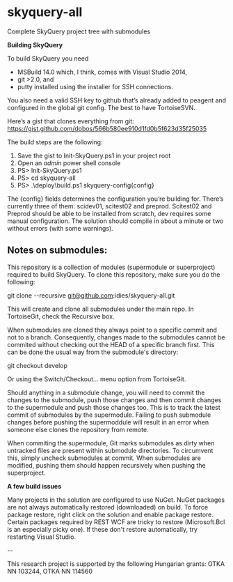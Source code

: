 skyquery-all
============

Complete SkyQuery project tree with submodules

**Building SkyQuery**

To build SkyQuery you need 
* MSBuild 14.0 which, I think, comes with Visual Studio 2014, 
* git >2.0, and 
* putty installed using the installer for SSH connections.

You also need a valid SSH key to github that’s already added to peagent and configured in the global git config. The best to have TortoiseSVN.

Here’s a gist that clones everything from git:
https://gist.github.com/dobos/566b580ee910d1fd0b5f623d35f25035

The build steps are the following:

1.	Save the gist to Init-SkyQuery.ps1 in your project root
2.	Open an *admin* power shell console
3.	PS> Init-SkyQuery.ps1
4.	PS> cd skyquery-all
5.	PS> .\deploy\build.ps1 skyquery-config\{config}

The {config} fields determines the configuration you’re building for. There’s currently three of them: scidev01, scitest02 and preprod. Scitest02 and Preprod should be able to be installed from scratch, dev requires some manual configuration. The solution should compile in about a minute or two without errors (with some warnings).

**Notes on submodules:**
--------------------

This repository is a collection of modules (supermodule or superproject) required to build SkyQuery. To clone this repository, make sure you do the following:

git clone --recursive git@github.com:idies/skyquery-all.git 

This will create and clone all submodules under the main repo. In TortoiseGit, check the Recursive box.

When submodules are cloned they always point to a specific commit and not to a branch. Consequently, changes made to the submodules cannot be commited without checking out the HEAD of a specific branch first. This can be done the usual way from the submodule's directory:

git checkout develop

Or using the Switch/Checkout... menu option from TortoiseGit.

Should anything in a submodule change, you will need to commit the changes to the submodule, push those changes and then commit changes to the supermodule and push those changes too. This is to track the latest commit of submodules by the supermodule. Failing to push submodule changes before pushing the supermoddule will result in an error when someone else clones the repository from remote.

When commiting the supermodule, Git marks submodules as dirty when untracked files are present within submodule directories. To circumvent this, simply uncheck submodules at commit. When submodules are modified, pushing them should happen recursively when pushing the superproject.


**A few build issues**

Many projects in the solution are configured to use NuGet. NuGet packages are not always automatically restored (downloaded) on build. To force package restore, right click on the solution and enable package restore. Certain packages required by REST WCF are tricky to restore (Microsoft.Bcl is an especially picky one). If these don't restore automatically, try restarting Visual Studio.

--

This research project is supported by the following Hungarian grants: OTKA NN 103244, OTKA NN 114560
